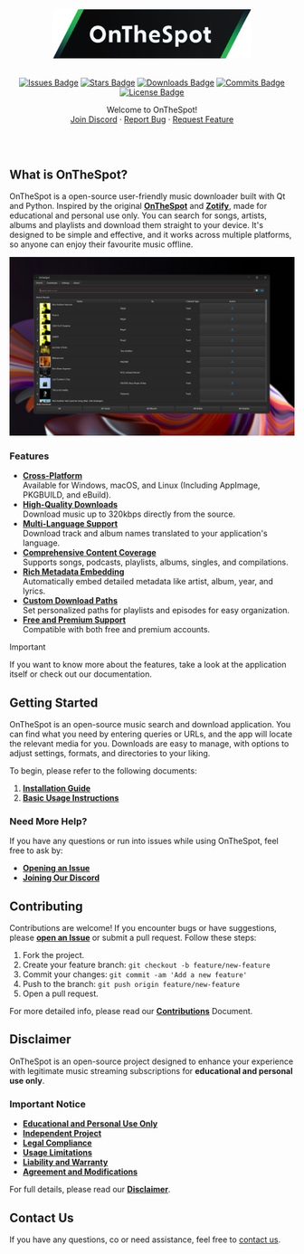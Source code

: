 <div align="center">

<div style="text-align: center;">
  <picture>
    <source media="(prefers-color-scheme: dark)" srcset="assets/01_Logo/Repository-Logo.png">
    <source media="(prefers-color-scheme: light)" srcset="assets/01_Logo/Repository-Logo.png">
    <img src="assets/01_Logo/Repository-Logo.png" alt="Logo of OnTheSpot" width="350px">
  </picture>
</div>

<br>

[![Issues Badge][issues-shield]][issues-url]
[![Stars Badge][stars-shield]][stars-url]
[![Downloads Badge][downloads-shield]][downloads-url]
[![Commits Badge][commits-shield]][commits-url]
[![License Badge][license-shield]][license-url]

   <p>
      Welcome to OnTheSpot!
      <br />
      <a href="https://discord.gg/GCQwRBFPk9">Join Discord</a>
      ·
      <a href="https://github.com/V1p3rOne/OnTheSpot-Development/issues/new?assignees=&labels=bug&projects=&template=bug-report.yml">Report Bug</a>
      ·
      <a href="https://github.com/V1p3rOne/OnTheSpot-Development/issues/new?assignees=&labels=enhancement&projects=&template=feature_request.yml">Request Feature</a>
   </p>
   <br>
</div>

<br>

## What is OnTheSpot?

OnTheSpot is a open-source user-friendly music downloader built with Qt and Python. Inspired by the original [**OnTheSpot**](https://github.com/casualsnek/onthespot) and [**Zotify**](https://github.com/zotify-dev/zotify), made for educational and personal use only. You can search for songs, artists, albums and playlists and download them straight to your device. It's designed to be simple and effective, and it works across multiple platforms, so anyone can enjoy their favourite music offline.

![OTS_Overview](assets/02_Images/IMG_Overview.png)

### Features

- [**Cross-Platform**](https://www.techopedia.com/definition/17056/cross-platform)<br>Available for Windows, macOS, and Linux (Including AppImage, PKGBUILD, and eBuild).
- [**High-Quality Downloads**](https://www.whathifi.com/advice/high-resolution-audio-everything-you-need-to-know)<br>Download music up to 320kbps directly from the source.
- [**Multi-Language Support**](https://phrase.com/blog/posts/multilingual-customer-support/)<br>Download track and album names translated to your application's language.
- [**Comprehensive Content Coverage**](https://thisisglance.com/blog/why-spotify-is-the-outright-best-music-streaming-app)<br>Supports songs, podcasts, playlists, albums, singles, and compilations.
- [**Rich Metadata Embedding**](https://sonosuite.com/en/blog/what-is-music-metadata-and-why-is-important-to-digital-music/)<br>Automatically embed detailed metadata like artist, album, year, and lyrics.
- [**Custom Download Paths**](https://www.microsoft.com/en-us/microsoft-365/business-insights-ideas/resources/11-ideas-for-how-to-organize-digital-files)<br>Set personalized paths for playlists and episodes for easy organization.
- [**Free and Premium Support**](https://community.spotify.com/t5/Social-Random/What-is-the-difference-between-free-Spotify-and-Premium/td-p/5478479)<br>Compatible with both free and premium accounts.

> [!IMPORTANT]  
> If you want to know more about the features, take a look at the application itself or check out our documentation.

## Getting Started

OnTheSpot is an open-source music search and download application. You can find what you need by entering queries or URLs, and the app will locate the relevant media for you. Downloads are easy to manage, with options to adjust settings, formats, and directories to your liking.

To begin, please refer to the following documents:

1. [**Installation Guide**](documentation/installation.md)
2. [**Basic Usage Instructions**](documentation/usage.md)

### Need More Help?

If you have any questions or run into issues while using OnTheSpot, feel free to ask by:

- [**Opening an Issue**](https://github.com/justin025/onthespot/issues)
- [**Joining Our Discord**](https://discord.gg/GCQwRBFPk9)

## Contributing

Contributions are welcome! If you encounter bugs or have suggestions, please [**open an Issue**](https://github.com/justin025/onthespot/issues) or submit a pull request. Follow these steps:

1. Fork the project.
2. Create your feature branch: `git checkout -b feature/new-feature`
3. Commit your changes: `git commit -am 'Add a new feature'`
4. Push to the branch: `git push origin feature/new-feature`
5. Open a pull request.

For more detailed info, please read our [**Contributions**](documentation/contributing.md) Document.

## Disclaimer

OnTheSpot is an open-source project designed to enhance your experience with legitimate music streaming subscriptions for **educational and personal use only**.

### Important Notice

- [**Educational and Personal Use Only**](documentation/disclaimer.md#1-purpose-and-use)
- [**Independent Project**](documentation/disclaimer.md#2-no-affiliation)
- [**Legal Compliance**](documentation/disclaimer.md#3-legal-compliance)
- [**Usage Limitations**](documentation/disclaimer.md#4-usage-limitations)
- [**Liability and Warranty**](documentation/disclaimer.md#5-liability-and-warranty)
- [**Agreement and Modifications**](documentation/disclaimer.md#6-agreement-and-modifications)

For full details, please read our [**Disclaimer**](documentation/disclaimer.md).

## Contact Us

If you have any questions, co or need assistance, feel free to [contact us](mailto:justin026@protonmail.com).

<!-- Issues Badge -->
[issues-shield]: https://img.shields.io/github/issues/justin025/onthespot?style=flat&label=Issues&labelColor=003366&color=1DB954
[issues-url]: https://github.com/justin025/onthespot/issues
<!-- Stars Badge -->
[stars-shield]: https://img.shields.io/github/stars/justin025/onthespot?style=flat&label=Stars&labelColor=003366&color=1DB954
[stars-url]: https://github.com/justin025/onthespot/stargazers
<!-- Downloads Badge -->
[downloads-shield]: https://img.shields.io/github/downloads/justin025/onthespot/total.svg?style=flat&label=Downloads&labelColor=003366&color=1DB954
[downloads-url]: https://github.com/justin025/onthespot/releases/
<!-- Commits Badge -->
[commits-shield]: https://img.shields.io/github/commit-activity/m/justin025/onthespot?style=flat&label=Commits&labelColor=003366&color=1DB954
[commits-url]: https://github.com/justin025/onthespot/commits/main
<!-- License Badge -->
[license-shield]: https://img.shields.io/github/license/justin025/onthespot?style=flat&label=License&labelColor=003366&color=1DB954
[license-url]: https://github.com/justin025/onthespot/blob/main/LICENSE
